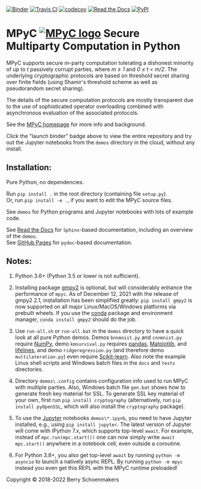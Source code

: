 [![Binder](https://mybinder.org/badge_logo.svg)](https://mybinder.org/v2/gh/lschoe/mpyc/master)
[![Travis CI](https://app.travis-ci.com/lschoe/mpyc.svg)](https://app.travis-ci.com/lschoe/mpyc)
[![codecov](https://codecov.io/gh/lschoe/mpyc/branch/master/graph/badge.svg)](https://codecov.io/gh/lschoe/mpyc)
[![Read the Docs](https://readthedocs.org/projects/mpyc/badge/)](https://mpyc.readthedocs.io)
[![PyPI](https://img.shields.io/pypi/v/mpyc.svg)](https://pypi.org/project/mpyc/)

# MPyC [![MPyC logo](https://raw.githubusercontent.com/lschoe/mpyc/master/images/MPyC_Logo.svg)](https://github.com/lschoe/mpyc) Secure Multiparty Computation in Python

MPyC supports secure *m*-party computation tolerating a dishonest minority of up to *t* passively corrupt parties,
where *m &ge; 1* and *0 &le; t &lt; m/2*. The underlying cryptographic protocols are based on threshold secret sharing over finite
fields (using Shamir's threshold scheme as well as pseudorandom secret sharing).

The details of the secure computation protocols are mostly transparent due to the use of sophisticated operator overloading
combined with asynchronous evaluation of the associated protocols.

See the [MPyC homepage](https://www.win.tue.nl/~berry/mpyc/) for more info and background.

Click the "launch binder" badge above to view the entire repository and try out the Jupyter notebooks from the `demos` directory
in the cloud, without any install.

## Installation:

Pure Python, no dependencies.

Run `pip install .` in the root directory (containing file `setup.py`).\
Or, run `pip install -e .`, if you want to edit the MPyC source files.

See `demos` for Python programs and Jupyter notebooks with lots of example code.

See [Read the Docs](https://mpyc.readthedocs.io/) for `Sphinx`-based documentation, including an overview of the `demos`.\
See [GitHub Pages](https://lschoe.github.io/mpyc/) for `pydoc`-based documentation.

## Notes:

1. Python 3.6+ (Python 3.5 or lower is not sufficient).

2. Installing package [gmpy2](https://pypi.org/project/gmpy2/) is optional, but will considerably enhance the performance of `mpyc`.
As of December 12, 2021 with the release of gmpy2 2.1, installation has been simplified greatly:
`pip install gmpy2` is now supported on all major Linux/MacOS/Windows platforms via prebuilt wheels.
If you use the [conda](https://docs.conda.io/) package and environment manager, `conda install gmpy2` should do the job.

3. Use `run-all.sh` or `run-all.bat` in the `demos` directory to have a quick look at all pure Python demos.
Demos `bnnmnist.py` and `cnnmnist.py` require [NumPy](https://www.numpy.org/), demo `kmsurvival.py` requires
[pandas](https://pandas.pydata.org/), [Matplotlib](https://matplotlib.org/), and [lifelines](https://pypi.org/project/lifelines/),
and demo `ridgeregression.py` (and therefore demo `multilateration.py`) even require [Scikit-learn](https://scikit-learn.org/).
Also note the example Linux shell scripts and Windows batch files in the `docs` and `tests` directories.

4. Directory `demos\.config` contains configuration info used to run MPyC with multiple parties. Also, Windows batch
file `gen.bat` shows how to generate fresh key material for SSL. To generate SSL key material of your own, first run
`pip install cryptography` (alternatively, run `pip install pyOpenSSL`, which will also install the `cryptography` package).

5. To use the [Jupyter](https://jupyter.org/) notebooks `demos\*.ipynb`, you need to have Jupyter installed,
e.g., using `pip install jupyter`. The latest version of Jupyter will come with IPython 7.x, which supports
top-level `await`. For example, instead of `mpc.run(mpc.start())` one can now simply write `await mpc.start()` anywhere in
a notebook cell, even outside a coroutine.

6. For Python 3.8+, you also get top-level `await` by running `python -m asyncio` to launch a natively async REPL.
By running `python -m mpyc` instead you even get this REPL with the MPyC runtime preloaded!

Copyright &copy; 2018-2022 Berry Schoenmakers